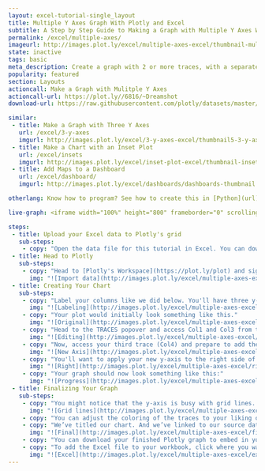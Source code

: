 ```yaml
---
layout: excel-tutorial-single_layout
title: Multiple Y Axes Graph With Plotly and Excel
subtitle: A Step by Step Guide to Making a Graph with Multiple Y Axes With Plotly
permalink: /excel/multiple-axes/
imageurl: http://images.plot.ly/excel/multiple-axes-excel/thumbnail-multiple-axes.png
state: inactive
tags: basic
meta_description: Create a graph with 2 or more traces, with a separate y-axis for each trace with Plotly and Excel. Follow our step-by-step tutorial to make a multiple axes graph for free and online with Plotly.
popularity: featured
section: Layouts
actioncall: Make a Graph with Mulitple Y Axes
actioncall-url: https://plot.ly//6816/~Dreamshot
download-url: https://raw.githubusercontent.com/plotly/datasets/master/multiple_y_axis.csv

similar:
 - title: Make a Graph with Three Y Axes
   url: /excel/3-y-axes
   imgurl: http://images.plot.ly/excel/3-y-axes-excel/thumbnail5-3-y-axes.png
 - title: Make a Chart with an Inset Plot
   url: /excel/insets
   imgurl: http://images.plot.ly/excel/inset-plot-excel/thumbnail-inset-plot.png
 - title: Add Maps to a Dashboard
   url: /excel/dashboard/
   imgurl: http://images.plot.ly/excel/dashboards/dashboards-thumbnail.png

otherlang: Know how to program? See how to create this in [Python](url) or [R](url).

live-graph: <iframe width="100%" height="800" frameborder="0" scrolling="no" src="https://plot.ly/~Dreamshot/4437.embed"></iframe>

steps:
 - title: Upload your Excel data to Plotly's grid
   sub-steps:
    - copy: "Open the data file for this tutorial in Excel. You can download the file here in [CSV format](https://raw.githubusercontent.com/plotly/datasets/master/multiple_y_axis.csv)"
 - title: Head to Plotly
   sub-steps:
    - copy: "Head to [Plotly's Workspace](https://plot.ly/plot) and sign into your free Plotly account. Go to 'Import,' click 'Upload a file,' then choose your Excel file to upload. Your Excel file will now open in Plotly's grid. For more about Plotly's grid, see [this tutorial](/add-data-to-the-plotly-grid/)"
      img: "![Import data](http://images.plot.ly/excel/multiple-axes-excel/import.png)"
 - title: Creating Your Chart
   sub-steps:
    - copy: "Label your columns like we did below. You'll have three y-axis columns (male number, female number, male:female ratio) and one x-axis column (age). Select 'Line plots' from the MAKE A PLOT menu and then click line plot in the bottom left."
      img: "![Labeling](http://images.plot.ly/excel/multiple-axes-excel/labeling-multiple-y-axes.png)"
    - copy: "Your plot would initially look something like this."
      img: "![Original](http://images.plot.ly/excel/multiple-axes-excel/original-multiple-y-axes.png)"
    - copy: "Head to the TRACES popover and access Col1 and Col3 from the dropdown menu. For 'Type' you'll want these traces to be bar. For 'Mode' you'll want these traces to be stack. These two traces apply to the first y-axis (the one on the left)."
      img: "![Editing](http://images.plot.ly/excel/multiple-axes-excel/editing-multiple-y-axes.png)"
    - copy: "Now, access your third trace (Col4) and prepare to add the second y-axis. Click 'New Axis/Subplot...'"
      img: "![New Axis](http://images.plot.ly/excel/multiple-axes-excel/new-axis-multiple-y-axes.png)"
    - copy: "You'll want to apply your new y-axis to the right side of the graph."
      img: "![Right](http://images.plot.ly/excel/multiple-axes-excel/right-multiple-y-axes.png)"
    - copy: "Your graph should now look something like this:"
      img: "![Progress](http://images.plot.ly/excel/multiple-axes-excel/progress-multiple-y-axes.png)"
 - title: Finalizing Your Graph
   sub-steps:
    - copy: "You might notice that the y-axis is busy with grid lines. Open the AXES popover in the toolbar to clean this up. Select the y-axis and turn grid lines 'off.'"
      img: "![Grid lines](http://images.plot.ly/excel/multiple-axes-excel/grid-lines-multilple-y-axes.png)"
    - copy: "You can adjust the coloring of the traces to your liking or roll with Plotly's defaults. Within the legend on the right side of the graph, you can label your 'line' trace 'Ratio male/female,' Col3 'female,' and Col1 'male.'"
    - copy: "We’ve titled our chart. And we’ve linked to our source data in the x-axis label area."
      img: "![Final](http://images.plot.ly/excel/multiple-axes-excel/final-multiple-y-axes.png)"
    - copy: "You can download your finished Plotly graph to embed in your Excel workbook. We also recommend including the Plotly link to the graph inside your Excel workbook for easy access to the interactive Plotly version. Get the link to your graph by clicking the 'Share' button. Download an image of your Plotly graph by clicking EXPORT on the toolbar."
    - copy: "To add the Excel file to your workbook, click where you want to insert the picture inside Excel. On the INSERT tab inside Excel, in the ILLUSTRATIONS group, click PICTURE. Locate the Plotly graph image that you downloaded and then double-click it. Notice that we also copy-pasted the Plotly graph link in a cell for easy access to the interactive Plotly version." 
      img: "![Excel](http://images.plot.ly/excel/multiple-axes-excel/excel-multiple-y-axes.png)"
---
```


